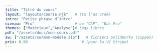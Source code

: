 ```yaml
---
title: "Titre du cours"
layout: "layouts/course.njk"   # (tu l'as créé)
intro: "Petite phrase d’intro"
niveau: "Pro"                  # ou "CAP", "Bac Pro"
themes: ["Matériaux","Analyse"]# tags libres
pdf: "/assets/docs/mon-cours.pdf"
sw: ["/assets/sw/mon-modele.zip"]   # fichiers SolidWorks (zippés)
prix: 6.90                        # (pour la V2 Stripe)
---
```

